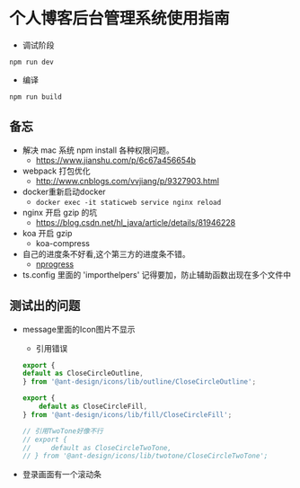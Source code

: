 <!--
 * @Description: 后台管理系统说明
 * @Author: shenxf
 * @Date: 2018-03-24 23:04:44
 -->
# 个人博客后台管理系统使用指南

- 调试阶段
```shell
npm run dev
```

- 编译
```shell
npm run build
```
## 备忘
- 解决 mac 系统 npm install 各种权限问题。
    + https://www.jianshu.com/p/6c67a456654b
- webpack 打包优化
    + http://www.cnblogs.com/vvjiang/p/9327903.html
- docker重新启动docker
    + `docker exec -it staticweb service nginx reload`
- nginx 开启 gzip 的坑
    + https://blog.csdn.net/hl_java/article/details/81946228
- koa 开启 gzip 
    + koa-compress
- 自己的进度条不好看,这个第三方的进度条不错。
    + [nprogress](https://www.npmjs.com/package/nprogress)
- ts.config 里面的 'importhelpers' 记得要加，防止辅助函数出现在多个文件中

## 测试出的问题

- message里面的Icon图片不显示
    + 引用错误
    ```javascript
    export {
    default as CloseCircleOutline,
    } from '@ant-design/icons/lib/outline/CloseCircleOutline';

    export {
        default as CloseCircleFill,
    } from '@ant-design/icons/lib/fill/CloseCircleFill';

    // 引用TwoTone好像不行
    // export {
    //     default as CloseCircleTwoTone,
    // } from '@ant-design/icons/lib/twotone/CloseCircleTwoTone';
    ```

- 登录画面有一个滚动条